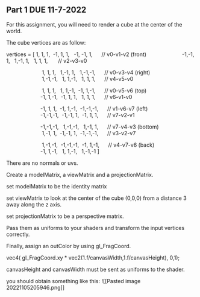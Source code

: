 ## Part 1 DUE 11-7-2022
For this assignment, you will need to render a cube at the center of the world.

The cube vertices are as follow:

vertices =      \[ 1,  1,  1,      -1,  1,  1,     -1, -1,  1,             // v0-v1-v2 (front)
                       -1,-1, 1,        1,-1, 1,        1, 1, 1,               // v2-v3-v0

                        1, 1, 1,   1,-1, 1,   1,-1,-1,      // v0-v3-v4 (right)  
                        1,-1,-1,   1, 1,-1,   1, 1, 1,      // v4-v5-v0

                        1, 1, 1,   1, 1,-1,  -1, 1,-1,      // v0-v5-v6 (top)  
                       -1, 1,-1,  -1, 1, 1,   1, 1, 1,      // v6-v1-v0

                       -1, 1, 1,  -1, 1,-1,  -1,-1,-1,      // v1-v6-v7 (left)  
                       -1,-1,-1,  -1,-1, 1,  -1, 1, 1,      // v7-v2-v1

                       -1,-1,-1,   1,-1,-1,   1,-1, 1,      // v7-v4-v3 (bottom)  
                        1,-1, 1,  -1,-1, 1,  -1,-1,-1,      // v3-v2-v7

                        1,-1,-1,  -1,-1,-1,  -1, 1,-1,      // v4-v7-v6 (back)  
                       -1, 1,-1,   1, 1,-1,   1,-1,-1 ]

There are no normals or uvs.

Create a modelMatrix, a viewMatrix and a projectionMatrix.

set modelMatrix to be the identity matrix

set viewMatrix to look at the center of the cube (0,0,0) from a distance 3 away along the z axis.

set projectionMatrix to be a perspective matrix.

Pass them as uniforms to your shaders and transform the input vertices correctly.

Finally, assign an outColor by using gl_FragCoord.

vec4( gl_FragCoord.xy * vec2(1.f/canvasWidth,1.f/canvasHeight), 0,1);

canvasHeight and canvasWidth must be sent as uniforms to the shader.

you should obtain something like this:
![[Pasted image 20221105205946.png]]
